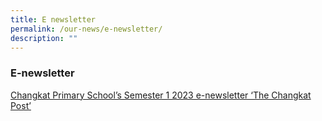 ```yaml
---
title: E newsletter
permalink: /our-news/e-newsletter/
description: ""
---
```

### **E-newsletter**

[Changkat Primary School’s Semester 1 2023 e-newsletter ‘The Changkat Post’](https://drive.google.com/file/d/1UrArsukjchca0pevK3qI_1h5nFbNdm3l/view)

<!--
**[Changkat Primary School’s Semester 1 2022 e-newsletter ‘The Changkat Post’](https://drive.google.com/drive/folders/1iihlma7f9XTbujtHhbza81o_oxJApHWM)**

**[Changkat Primary School’s Semester 2 2022 e-newsletter ‘The Changkat Post’](https://drive.google.com/file/d/1K8wCJuvbBqeqaOyX9LW_JlOe9t4xR_nQ/view)**
-->
